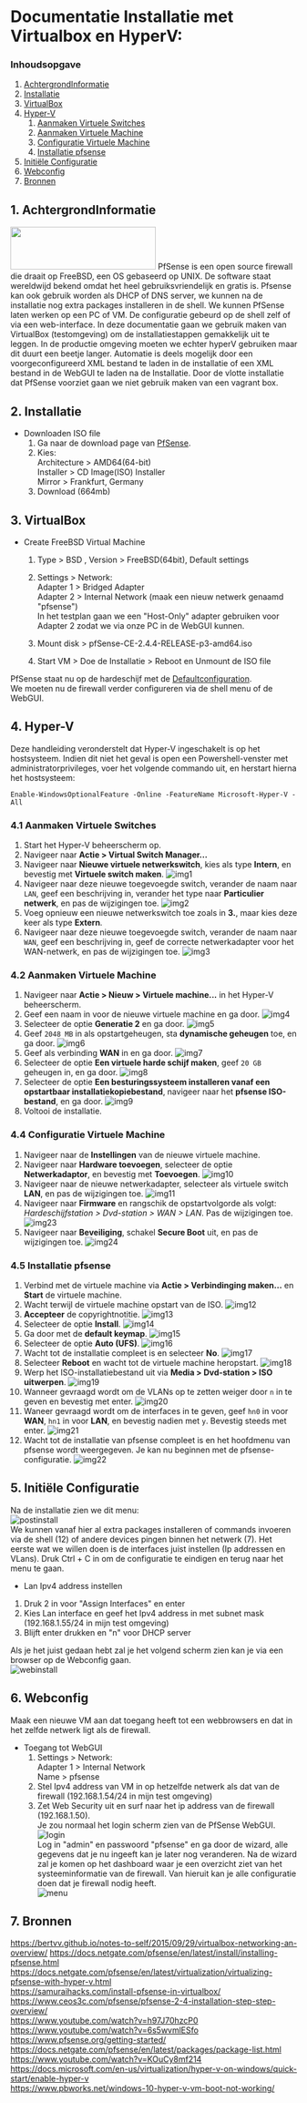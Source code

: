 # Documentatie Installatie met Virtualbox en HyperV: 
### Inhoudsopgave
1. [AchtergrondInformatie](#AchtergrondInformatie)  
2. [Installatie](#Installatie)  
3. [VirtualBox](#Virtualbox)  
4. [Hyper-V](#Hyper-V)  
   1. [Aanmaken Virtuele Switches](#Switch)  
   2. [Aanmaken Virtuele Machine](#Machine)  
   3. [Configuratie Virtuele Machine](#CMachine)  
   4. [Installatie pfsense](#InstallatieP) 
5. [Initiële Configuratie](#Config)  
6. [Webconfig](#Webconfig)
7. [Bronnen](#Bronnen)  
 
## 1. AchtergrondInformatie <a name="AchtergrondInformatie"></a>  
<img src="img/pfsense.png" height="75" width="255"> 
PfSense is een open source firewall die draait op FreeBSD, een OS gebaseerd op UNIX. De software staat wereldwijd bekend omdat het heel gebruiksvriendelijk en gratis is. Pfsense kan ook gebruik worden als DHCP of DNS server, we kunnen na de installatie nog extra packages installeren in de shell.  
We kunnen PfSense laten werken op een PC of VM. De configuratie gebeurd op de shell zelf of via een web-interface. In deze documentatie gaan we gebruik maken van VirtualBox (testomgeving) om de installatiestappen gemakkelijk uit te leggen.
In de productie omgeving moeten we echter hyperV gebruiken maar dit duurt een beetje langer.
Automatie is deels mogelijk door een voorgeconfigureerd XML bestand te laden in de installatie of een XML bestand in de WebGUI te laden na de Installatie. Door de vlotte installatie dat PfSense voorziet gaan we niet gebruik maken van een vagrant box.

## 2. Installatie <a name="Installatie"></a>  

- Downloaden ISO file  
    1. Ga naar de download page van [PfSense](https://www.pfsense.org/download/).  
    2. Kies:  
	   Architecture > AMD64(64-bit)  
       Installer > CD Image(ISO) Installer  
       Mirror > Frankfurt, Germany  
    3. Download (664mb)  
	

## 3. VirtualBox <a name="Virtualbox"></a>  

- Create FreeBSD Virtual Machine
   1. Type > BSD , Version > FreeBSD(64bit), Default settings  
   2. Settings > Network:  
      Adapter 1 > Bridged Adapter  
	  Adapter 2 > Internal Network (maak een nieuw netwerk genaamd "pfsense")  
	  In het testplan gaan we een "Host-Only" adapter gebruiken voor Adapter 2 zodat we via onze PC in de WebGUI kunnen.
   
   3. Mount disk > pfSense-CE-2.4.4-RELEASE-p3-amd64.iso    
   4. Start VM > Doe de Installatie > Reboot en Unmount de ISO file  

PfSense staat nu op de hardeschijf met de [Defaultconfiguration](https://docs.netgate.com/pfsense/en/latest/install/installing-pfsense.html#pfsense-default-configuration).  
We moeten nu de firewall verder configureren via de shell menu of de WebGUI.

## 4. Hyper-V <a name="Hyper-V"></a>  

Deze handleiding veronderstelt dat Hyper-V ingeschakelt is op het hostsysteem. Indien dit niet het geval is open een Powershell-venster met administratorprivileges, voer het volgende commando uit, en herstart hierna het hostsysteem:

`Enable-WindowsOptionalFeature -Online -FeatureName Microsoft-Hyper-V -All`

### 4.1 Aanmaken Virtuele Switches <a name="Switch"></a>  

 1. Start het Hyper-V beheerscherm op.
 2. Navigeer naar **Actie > Virtual Switch Manager...**
 3. Navigeer naar **Nieuwe virtuele netwerkswitch**, kies als type **Intern**, en bevestig met **Virtuele switch maken**.
 ![img1](img/Hyper-V/image1.png)
 4. Navigeer naar deze nieuwe toegevoegde switch, verander de naam naar `LAN`, geef een beschrijving in, verander het type naar **Particulier netwerk**, en pas de wijzigingen toe.
 ![img2](img/Hyper-V/image2.png)
 5. Voeg opnieuw een nieuwe netwerkswitch toe zoals in **3.**, maar kies deze keer als type **Extern**.
 6. Navigeer naar deze nieuwe toegevoegde switch, verander de naam naar `WAN`, geef een beschrijving in, geef de correcte netwerkadapter voor het WAN-netwerk, en pas de wijzigingen toe.
 ![img3](img/Hyper-V/image3.png)
 
### 4.2 Aanmaken Virtuele Machine <a name="Machine"></a>  

 1. Navigeer naar **Actie > Nieuw > Virtuele machine...** in het Hyper-V beheerscherm.
 2. Geef een naam in voor de nieuwe virtuele machine en ga door.
 ![img4](img/Hyper-V/image4.png)
 3. Selecteer de optie **Generatie 2** en ga door.
 ![img5](img/Hyper-V/image5.png)
 4. Geef `2048 MB` in als opstartgeheugen, sta **dynamische geheugen** toe, en ga door.
 ![img6](img/Hyper-V/image6.png)
 5. Geef als verbinding **WAN** in en ga door.
 ![img7](img/Hyper-V/image7.png)
 6. Selecteer de optie **Een virtuele harde schijf maken**, geef `20 GB` geheugen in, en ga door.
 ![img8](img/Hyper-V/image8.png)
 7. Selecteer de optie **Een besturingssysteem installeren vanaf een opstartbaar installatiekopiebestand**, navigeer naar het **pfsense ISO-bestand**, en ga door.
 ![img9](img/Hyper-V/image9.png)
 8. Voltooi de installatie.
 
### 4.4 Configuratie Virtuele Machine <a name="CMachine"></a>  

 1. Navigeer naar de **Instellingen** van de nieuwe virtuele machine.
 2. Navigeer naar **Hardware toevoegen**, selecteer de optie **Netwerkadaptor**, en bevestig met **Toevoegen**.
 ![img10](img/Hyper-V/image10.png)
 3. Navigeer naar de nieuwe netwerkadapter, selecteer als virtuele switch **LAN**, en pas de wijzigingen toe.
 ![img11](img/Hyper-V/image11.png)
 4. Navigeer naar **Firmware** en rangschik de opstartvolgorde als volgt: *Hardeschijfstation > Dvd-station > WAN > LAN*. Pas de wijzigingen toe.
 ![img23](img/Hyper-V/image23.png)
 5. Navigeer naar **Beveiliging**, schakel **Secure Boot** uit, en pas de wijzigingen toe.
 ![img24](img/Hyper-V/image24.png)
 
### 4.5 Installatie pfsense <a name="InstallatieP"></a>  

 1. Verbind met de virtuele machine via **Actie > Verbindinging maken...** en **Start** de virtuele machine.
 2. Wacht terwijl de virtuele machine opstart van de ISO.
 ![img12](img/Hyper-V/image12.png)
 3. **Accepteer** de copyrightnotitie.
 ![img13](img/Hyper-V/image13.png)
 4. Selecteer de optie **Install**.
 ![img14](img/Hyper-V/image14.png)
 5. Ga door met de **default keymap**.
 ![img15](img/Hyper-V/image15.png)
 6. Selecteer de optie **Auto (UFS)**.
 ![img16](img/Hyper-V/image16.png)
 7. Wacht tot de installatie compleet is en selecteer **No**.
 ![img17](img/Hyper-V/image17.png)
 8. Selecteer **Reboot** en wacht tot de virtuele machine heropstart.
 ![img18](img/Hyper-V/image18.png)
 9. Werp het ISO-installatiebestand uit via **Media > Dvd-station > ISO uitwerpen**.
 ![img19](img/Hyper-V/image19.png)
 10. Wanneer gevraagd wordt om de VLANs op te zetten weiger door `n` in te geven en bevestig met enter.
 ![img20](img/Hyper-V/image20.png)
 11. Waneer gevraagd wordt om de interfaces in te geven, geef `hn0` in voor **WAN**, `hn1` in voor **LAN**, en bevestig nadien met `y`. Bevestig steeds met enter.
 ![img21](img/Hyper-V/image21.png)
 12. Wacht tot de installatie van pfsense compleet is en het hoofdmenu van pfsense wordt weergegeven. Je kan nu beginnen met de pfsense-configuratie.
 ![img22](img/Hyper-V/image22.png)

## 5. Initiële Configuratie <a name="Config"></a>  
Na de installatie zien we dit menu:  
![postinstall](img/postinstall.png)  
We kunnen vanaf hier al extra packages installeren of commands invoeren via de shell (12) of andere devices pingen binnen het netwerk (7).
Het eerste wat we willen doen is de interfaces juist instellen (Ip addressen en VLans).
Druk Ctrl + C in om de configuratie te eindigen en terug naar het menu te gaan.  
- Lan Ipv4 address instellen  
 1. Druk 2 in voor "Assign Interfaces" en enter  
 2. Kies Lan interface en geef het Ipv4 address in met subnet mask (192.168.1.55/24 in mijn test omgeving)  
 3. Blijft enter drukken en "n" voor DHCP server  
 
 Als je het juist gedaan hebt zal je het volgend scherm zien kan je via een browser op de Webconfig gaan.  
 ![webinstall](img/webinstall.png)    
 
 
 
## 6. Webconfig <a name="Webconfig"></a>  
Maak een nieuwe VM aan dat toegang heeft tot een webbrowsers en dat in het zelfde netwerk ligt als de firewall.  
- Toegang tot WebGUI  
  1. Settings > Network:  
     Adapter 1 > Internal Network    
     Name > pfsense  
  2. Stel Ipv4 address van VM in op hetzelfde netwerk als dat van de firewall (192.168.1.54/24 in mijn test omgeving)   
  3. Zet Web Security uit en surf naar het ip address van de firewall (192.168.1.50).  
  Je zou normaal het login scherm zien van de PfSense WebGUI.  
  ![login](img/login.png)  
 Log in "admin" en passwoord "pfsense" en ga door de wizard, alle gegevens dat je nu ingeeft kan je later nog veranderen. Na de wizard    zal je komen op het dashboard waar je een overzicht ziet van het systeeminformatie van de firewall. Van hieruit kan je alle configuratie doen dat je firewall nodig heeft.  
  ![menu](img/menu.png)  
       

## 7. Bronnen <a name="Bronnen"></a>  
<https://bertvv.github.io/notes-to-self/2015/09/29/virtualbox-networking-an-overview/>
<https://docs.netgate.com/pfsense/en/latest/install/installing-pfsense.html>  
<https://docs.netgate.com/pfsense/en/latest/virtualization/virtualizing-pfsense-with-hyper-v.html>  
<https://samuraihacks.com/install-pfsense-in-virtualbox/>  
<https://www.ceos3c.com/pfsense/pfsense-2-4-installation-step-step-overview/>  
<https://www.youtube.com/watch?v=h97J70hzcP0>  
<https://www.youtube.com/watch?v=6s5wvmlESfo>  
<https://www.pfsense.org/getting-started/>  
<https://docs.netgate.com/pfsense/en/latest/packages/package-list.html>  
<https://www.youtube.com/watch?v=KOuCy8mf214> 
<https://docs.microsoft.com/en-us/virtualization/hyper-v-on-windows/quick-start/enable-hyper-v>  
<https://www.pbworks.net/windows-10-hyper-v-vm-boot-not-working/>  
